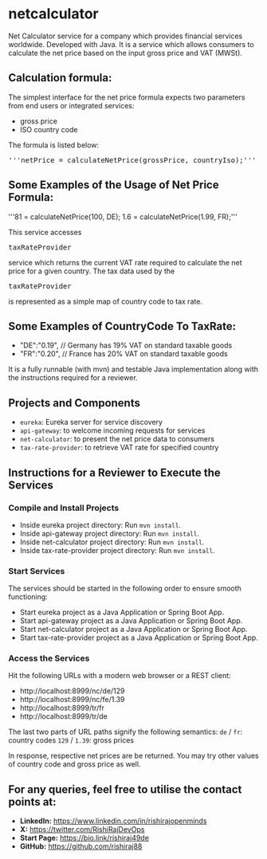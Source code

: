 # netcalculator
Net Calculator service for a company which provides financial services worldwide. Developed with Java. It is a service which allows consumers to calculate the net price based on the input gross price and VAT (MWSt).

## Calculation formula:
The simplest interface for the net price formula expects two parameters from end users or integrated services:
- gross price
- ISO country code

The formula is listed below:
<pre>'''netPrice = calculateNetPrice(grossPrice, countryIso);'''</pre>

## Some Examples of the Usage of Net Price Formula:
'''81 = calculateNetPrice(100, DE);
1.6 = calculateNetPrice(1.99, FR);'''

This service accesses <pre>taxRateProvider</pre> service which returns the current VAT rate required to calculate the net price for a given country. The tax data used by the <pre>taxRateProvider</pre> is represented as a simple map of country code to tax rate.

## Some Examples of CountryCode To TaxRate:
- "DE":"0.19", // Germany has 19% VAT on standard taxable goods
- "FR":"0.20", // France has 20% VAT on standard taxable goods

It is a fully runnable (with mvn) and testable Java implementation along with the instructions required for a reviewer.

## Projects and Components
- `eureka`: Eureka server for service discovery
- `api-gateway`: to welcome incoming requests for services
- `net-calculator`: to present the net price data to consumers
- `tax-rate-provider`: to retrieve VAT rate for specified country

## Instructions for a Reviewer to Execute the Services

### Compile and Install Projects
- Inside eureka project directory: Run `mvn install`.
- Inside api-gateway project directory: Run `mvn install`.
- Inside net-calculator project directory: Run `mvn install`.
- Inside tax-rate-provider project directory: Run `mvn install`.

### Start Services
The services should be started in the following order to ensure smooth functioning:
- Start eureka project as a Java Application or Spring Boot App.
- Start api-gateway project as a Java Application or Spring Boot App.
- Start net-calculator project as a Java Application or Spring Boot App.
- Start tax-rate-provider project as a Java Application or Spring Boot App.

### Access the Services
Hit the following URLs with a modern web browser or a REST client:
- http://localhost:8999/nc/de/129
- http://localhost:8999/nc/fe/1.39
- http://localhost:8999/tr/fr
- http://localhost:8999/tr/de

The last two parts of URL paths signify the following semantics:
`de` / `fr`: country codes
`129` / `1.39`: gross prices

In response, respective net prices are be returned. You may try other values of country code and gross price as well.

## For any queries, feel free to utilise the contact points at:
- **LinkedIn:** <https://www.linkedin.com/in/rishirajopenminds>
- **X:** <https://twitter.com/RishiRajDevOps>
- **Start Page:** <https://bio.link/rishiraj49de>
- **GitHub:** <https://github.com/rishiraj88>